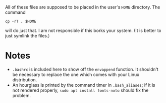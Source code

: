 All of these files are supposed to be placed in the user's `HOME` directory.
The command
```
cp -rT . $HOME
```
will do just that. I am not responsible if this borks your system. (It is better to just symlink the files.)

# Notes
* `.bashrc` is included here to show off the `envappend` function. It shouldn't be necessary to replace the one which
  comes with your Linux distribution.
* An hourglass is printed by the command timer in `.bash_aliases`; if it is not rendered properly,
  `sudo apt install fonts-noto` should fix the problem.
